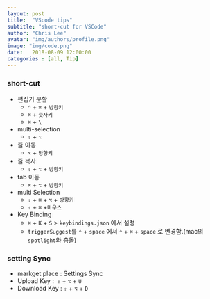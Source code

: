 ```yaml
---
layout: post
title:  "VScode tips"
subtitle: "short-cut for VSCode"
author: "Chris Lee"
avatar: "img/authors/profile.png"
image: "img/code.png"
date:   2018-08-09 12:00:00
categories : [all, Tip]
---
```


### short-cut
- 편집기 분할
  - `⌃` + `⌘` +  `방향키`
  - `⌘` + `숫자키`
  - `⌘` + `\`
- multi-selection
  - `⇧` + `⌥`
- 줄 이동
  - `⌥` + `방향키`
- 줄 복사
  - `⇧` + `⌥` + `방향키`
- tab 이동
  - `⌘` + `⌥` + `방향키`
- multi Selection
  - `⇧` + `⌘` + `⌥` + `방향키`
  - `⇧` + `⌘` +`마우스`
- Key Binding
  - `⌘` + `K` + `S` > `keybindings.json` 에서 설정
  - `triggerSuggest`를 `⌃` + `space` 에서 `⌃` + `⌘` + `space` 로 변경함.(mac의 `spotlight`와 충돌)

### setting Sync
- markget place : Settings Sync
- Upload Key :  `⇧` + `⌥` + `U`
- Download Key : `⇧` + `⌥` + `D`